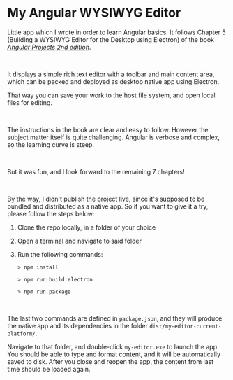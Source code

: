 # My Angular WYSIWYG Editor

Little app which I wrote in order to learn Angular basics. It follows Chapter 5 (Building a WYSIWYG Editor for the Desktop using Electron) of the book <a href="https://www.packtpub.com/product/angular-projects-second-edition/9781800205260" target="_blank">*Angular Projects 2nd edition*</a>.

<br>

It displays a simple rich text editor with a toolbar and main content area, which can be packed and deployed as desktop native app using Electron.

That way you can save your work to the host file system, and open local files for editing.

<br>

The instructions in the book are clear and easy to follow. However the subject matter itself is quite challenging. Angular is verbose and complex, so the learning curve is steep.

<br>

But it was fun, and I look forward to the remaining 7 chapters!

<br>

By the way, I didn't publish the project live, since it's supposed to be bundled and distributed as a native app. So if you want to give it a try, please follow the steps below:

1. Clone the repo locally, in a folder of your choice
2. Open a terminal and navigate to said folder
3. Run the following commands:


    `> npm install`

    `> npm run build:electron`

    `> npm run package`

<br>

The last two commands are defined in `package.json`, and they will produce the native app and its dependencies in the folder `dist/my-editor-current-platform/`.

Navigate to that folder, and double-click `my-editor.exe` to launch the app. You should be able to type and format content, and it will be automatically saved to disk. After you close and reopen the app, the content from last time should be loaded again.